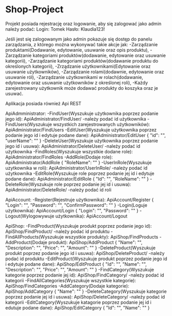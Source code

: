 # Shop-Project

Projekt posiada rejestrację oraz logowanie, aby się zalogować jako admin należy podać: 
Login: Tomek 
Hasło: Klaudia123!

Jeśli jest się zalogowanym jako admin pokazuje się dostęp do panelu zarządzania, z którego można wykonywać takie akcje jak:
-Zarządzanie produktami(Dodawanie, edytowanie, usuwanie oraz opis produktu),
-Zarządzanie kategoriami produktów(dodawanie, edytowanie oraz usuwanie kategorii),
-Zarządzanie kategoriami produktów(dodawanie produktu do określonych kategorii),
-Zrządzanie użytkownikami(Edytowanie oraz usuwanie użytkowników),
-Zarządzanie rolami(dodawnie, edytowanie oraz usuwanie ról),
-Zarządzanie użytkownikami w rolach(dodawanie, edytowanie oraz usuwanie użytkowników z określonej roli),
-Każdy zarejestrowany użytkownik może dodawać produkty do koszyka oraz je usuwać.

Aplikacja posiada również Api REST

ApiAdmministrator:
-FindUser(Wyszukuje użytkownika poprzez podanie jego id): ApiAdministrator/FindUser/ -należy podać id użytkownika
-FindUsers(Wyszukuje wszystkich zarejestrowanych użytkowników): ApiAdministrator/FindUsers
-EditUser(Wyszukuje użytkownika poprzez podanie jego id i edytuje podane dane): ApiAdministrator/EditUser
{
    "id": "",
    "userName": ""
}
-DeleteUser(Wyszukuje użytkownika poprzez podanie jego id i usuwa): ApiAdministrator/DeleteUser/ -należy podać id użytkownika
-FindRoles(Wyszukuje wszystkie dodane role): ApiAdministrator/FindRoles
-AddRole(Dodaje role): ApiAdministrator/AddRole
{
    "RoleName": ""
}
-UserInRole(Wyszukuje uzytkownika w roli): ApiAdministrator/UserInRole/ -należy podać id użytkownika
-EditRole(Wyszukuje role poprzez podanie jej id i edytuje podane dane): ApiAdministrator/EditRole
{
    "Id": "",
    "RoleName": ""
}
-DeleteRole(Wyszukuje role poprzez podanie jej id i usuwa): ApiAdministrator/DeleteRole/ -należy podać id roli

ApiAccount:
-Register(Rejestruje użytkownika): ApiAccount/Register
{
    "Login": "",
    "Password": "",
    "ConfirmPassword": ""
}
-Login(Loguje użytkownika): ApiAccount/Login
{
    "Login": "",
    "Password": ""
}
-Logout(Wylogowywuje użytkownika): ApiAccount/Logout

ApiShop:
-FindProduct(Wyszukuje produkt poprzez podanie jego id): ApiShop/FindProduct/ -należy podać id produktu
-FindAllProducts(Wyszukuje wszystkie produkty): ApiShop/FindProducts
-AddProduct(Dodaje produkt): ApiShop/AddProduct
{
    "Name": "",
    "Description": "",
    "Price": "",
    "Amount": ""
}
-DeleteProduct(Wyszukuje produkt poprzez podanie jego id i usuwa): ApiShop/DeleteProduct/ -należy podać id produktu
-EditProduct(Wyszukuje produkt poprzez podanie jego id i edytuje podane dane): ApiShop/EditProduct
{
    "Id": "",
    "Name": "",
    "Description": "",
    "Price": "",
    "Amount": ""
}
-FindCategory(Wyszukuje kategorie poprzez podanie jej id): ApiShop/FindCategory/ -należy podać id kategorii
-FindAllCategories(Wyszukuje wszystkie kategorie): ApiShop/FindCategories
-AddCategory(Dodaje kategorie): ApiShop/AddCategory
{
    "Name": ""
}
-DeleteCategory(Wyszukuje kategorie poprzez podanie jej id i usuwa): ApiShop/DeleteCategory/ -należy podać id kategorii
-EditCategory(Wyszukuje katagorie poprzez podanie jej id i edutuje podane dane): ApiShop/EditCategory
{
    "Id": "",
    "Name": ""
}

